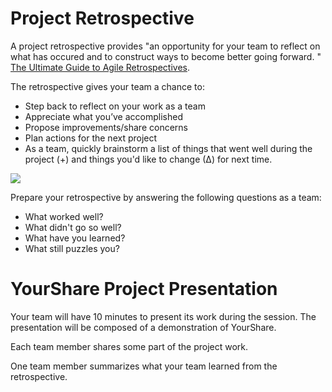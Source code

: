 # Project Retrospective

A project retrospective provides "an opportunity for your team to reflect on what has occured and to construct ways to become better going forward. " [The Ultimate Guide to Agile Retrospectives](https://www.retrium.com/ultimate-guide-to-agile-retrospectives/retrospectives-101). 

The retrospective gives your team a chance to:

* Step back to reflect on your work as a team
* Appreciate what you’ve accomplished
* Propose improvements/share concerns
* Plan actions for the next project
* As a team, quickly brainstorm a list of things that went well during the project (+) and things you'd like to change (∆) for next time.

![](https://raw.githubusercontent.com/wiki/tnt-summer-academy/CurriculumCY20/images/plus-delta.png?token=AAFZZYM5GZT63MLIBSKWGF3BAIFXK)

Prepare your retrospective by answering the following questions as a team:

* What worked well?
* What didn't go so well?
* What have you learned?
* What still puzzles you?

# YourShare Project Presentation

Your team will have 10 minutes to present its work during the session. The presentation will be composed of a demonstration of YourShare. 

Each team member shares some part of the project work.  

One team member summarizes what your team learned from the retrospective.
